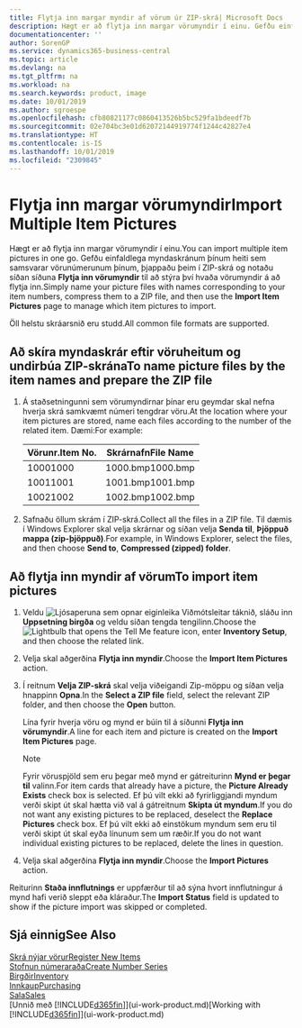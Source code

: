 ```yaml
---
title: Flytja inn margar myndir af vörum úr ZIP-skrá| Microsoft Docs
description: Hægt er að flytja inn margar vörumyndir í einu. Gefðu einfaldlega myndaskránum þínum heiti sem samsvarar vörunúmerunum þínum, þjappaðu þeim í zip-skrá og notaðu síðan síðuna fyrir innflutning á vörumyndum til að stýra því hvaða vörumyndir á að flytja inn.
documentationcenter: ''
author: SorenGP
ms.service: dynamics365-business-central
ms.topic: article
ms.devlang: na
ms.tgt_pltfrm: na
ms.workload: na
ms.search.keywords: product, image
ms.date: 10/01/2019
ms.author: sgroespe
ms.openlocfilehash: cfb80821177c0860413526b5bc529fa1bdeedf7b
ms.sourcegitcommit: 02e704bc3e01d62072144919774f1244c42827e4
ms.translationtype: HT
ms.contentlocale: is-IS
ms.lasthandoff: 10/01/2019
ms.locfileid: "2309845"
---
```

# <a name="import-multiple-item-pictures"></a><span data-ttu-id="57c12-104">Flytja inn margar vörumyndir</span><span class="sxs-lookup"><span data-stu-id="57c12-104">Import Multiple Item Pictures</span></span>
<span data-ttu-id="57c12-105">Hægt er að flytja inn margar vörumyndir í einu.</span><span class="sxs-lookup"><span data-stu-id="57c12-105">You can import multiple item pictures in one go.</span></span> <span data-ttu-id="57c12-106">Gefðu einfaldlega myndaskránum þínum heiti sem samsvarar vörunúmerunum þínum, þjappaðu þeim í ZIP-skrá og notaðu síðan síðuna **Flytja inn vörumyndir** til að stýra því hvaða vörumyndir á að flytja inn.</span><span class="sxs-lookup"><span data-stu-id="57c12-106">Simply name your picture files with names corresponding to your item numbers, compress them to a ZIP file, and then use the **Import Item Pictures** page to manage which item pictures to import.</span></span>

<span data-ttu-id="57c12-107">Öll helstu skráarsnið eru studd.</span><span class="sxs-lookup"><span data-stu-id="57c12-107">All common file formats are supported.</span></span>

## <a name="to-name-picture-files-by-the-item-names-and-prepare-the-zip-file"></a><span data-ttu-id="57c12-108">Að skíra myndaskrár eftir vöruheitum og undirbúa ZIP-skrána</span><span class="sxs-lookup"><span data-stu-id="57c12-108">To name picture files by the item names and prepare the ZIP file</span></span>
1. <span data-ttu-id="57c12-109">Á staðsetningunni sem vörumyndirnar þínar eru geymdar skal nefna hverja skrá samkvæmt númeri tengdrar vöru.</span><span class="sxs-lookup"><span data-stu-id="57c12-109">At the location where your item pictures are stored, name each files according to the number of the related item.</span></span> <span data-ttu-id="57c12-110">Dæmi:</span><span class="sxs-lookup"><span data-stu-id="57c12-110">For example:</span></span>

    |<span data-ttu-id="57c12-111">Vörunr.</span><span class="sxs-lookup"><span data-stu-id="57c12-111">Item No.</span></span>|<span data-ttu-id="57c12-112">Skrárnafn</span><span class="sxs-lookup"><span data-stu-id="57c12-112">File Name</span></span>|
    |-|-|
    |<span data-ttu-id="57c12-113">1000</span><span class="sxs-lookup"><span data-stu-id="57c12-113">1000</span></span>|<span data-ttu-id="57c12-114">1000.bmp</span><span class="sxs-lookup"><span data-stu-id="57c12-114">1000.bmp</span></span>|
    |<span data-ttu-id="57c12-115">1001</span><span class="sxs-lookup"><span data-stu-id="57c12-115">1001</span></span>|<span data-ttu-id="57c12-116">1001.bmp</span><span class="sxs-lookup"><span data-stu-id="57c12-116">1001.bmp</span></span>|
    |<span data-ttu-id="57c12-117">1002</span><span class="sxs-lookup"><span data-stu-id="57c12-117">1002</span></span>|<span data-ttu-id="57c12-118">1002.bmp</span><span class="sxs-lookup"><span data-stu-id="57c12-118">1002.bmp</span></span>|

2. <span data-ttu-id="57c12-119">Safnaðu öllum skrám í ZIP-skrá.</span><span class="sxs-lookup"><span data-stu-id="57c12-119">Collect all the files in a ZIP file.</span></span> <span data-ttu-id="57c12-120">Til dæmis í Windows Explorer skal velja skrárnar og síðan velja **Senda til**, **Þjöppuð mappa (zip-þjöppuð)**.</span><span class="sxs-lookup"><span data-stu-id="57c12-120">For example, in Windows Explorer, select the files, and then choose **Send to**, **Compressed (zipped) folder**.</span></span>     

## <a name="to-import-item-pictures"></a><span data-ttu-id="57c12-121">Að flytja inn myndir af vörum</span><span class="sxs-lookup"><span data-stu-id="57c12-121">To import item pictures</span></span>
1. <span data-ttu-id="57c12-122">Veldu ![Ljósaperuna sem opnar eiginleika Viðmótsleitar](media/ui-search/search_small.png "Segðu mér hvað þú vilt gera") táknið, sláðu inn **Uppsetning birgða** og veldu síðan tengda tengilinn.</span><span class="sxs-lookup"><span data-stu-id="57c12-122">Choose the ![Lightbulb that opens the Tell Me feature](media/ui-search/search_small.png "Tell me what you want to do") icon, enter **Inventory Setup**, and then choose the related link.</span></span>
2. <span data-ttu-id="57c12-123">Velja skal aðgerðina **Flytja inn myndir**.</span><span class="sxs-lookup"><span data-stu-id="57c12-123">Choose the **Import Item Pictures** action.</span></span>
3. <span data-ttu-id="57c12-124">Í reitnum **Velja ZIP-skrá** skal velja viðeigandi Zip-möppu og síðan velja hnappinn **Opna**.</span><span class="sxs-lookup"><span data-stu-id="57c12-124">In the **Select a ZIP file** field, select the relevant ZIP folder, and then choose the **Open** button.</span></span>

    <span data-ttu-id="57c12-125">Lína fyrir hverja vöru og mynd er búin til á síðunni **Flytja inn vörumyndir**.</span><span class="sxs-lookup"><span data-stu-id="57c12-125">A line for each item and picture is created on the **Import Item Pictures** page.</span></span>

    > [!NOTE]
    > <span data-ttu-id="57c12-126">Fyrir vöruspjöld sem eru þegar með mynd er gátreiturinn **Mynd er þegar til** valinn.</span><span class="sxs-lookup"><span data-stu-id="57c12-126">For item cards that already have a picture, the **Picture Already Exists** check box is selected.</span></span> <span data-ttu-id="57c12-127">Ef þú vilt ekki að fyrirliggjandi myndum verði skipt út skal hætta við val á gátreitnum **Skipta út myndum**.</span><span class="sxs-lookup"><span data-stu-id="57c12-127">If you do not want any existing pictures to be replaced, deselect the **Replace Pictures** check box.</span></span> <span data-ttu-id="57c12-128">Ef þú vilt ekki að einstökum myndum sem eru til verði skipt út skal eyða línunum sem um ræðir.</span><span class="sxs-lookup"><span data-stu-id="57c12-128">If you do not want individual existing pictures to be replaced, delete the lines in question.</span></span>

3. <span data-ttu-id="57c12-129">Velja skal aðgerðina **Flytja inn myndir**.</span><span class="sxs-lookup"><span data-stu-id="57c12-129">Choose the **Import Pictures** action.</span></span>

<span data-ttu-id="57c12-130">Reiturinn **Staða innflutnings** er uppfærður til að sýna hvort innflutningur á mynd hafi verið sleppt eða kláraður.</span><span class="sxs-lookup"><span data-stu-id="57c12-130">The **Import Status** field is updated to show if the picture import was skipped or completed.</span></span>       

## <a name="see-also"></a><span data-ttu-id="57c12-131">Sjá einnig</span><span class="sxs-lookup"><span data-stu-id="57c12-131">See Also</span></span>
[<span data-ttu-id="57c12-132">Skrá nýjar vörur</span><span class="sxs-lookup"><span data-stu-id="57c12-132">Register New Items</span></span>](inventory-how-register-new-items.md)  
[<span data-ttu-id="57c12-133">Stofnun númeraraða</span><span class="sxs-lookup"><span data-stu-id="57c12-133">Create Number Series</span></span>](ui-create-number-series.md)  
[<span data-ttu-id="57c12-134">Birgðir</span><span class="sxs-lookup"><span data-stu-id="57c12-134">Inventory</span></span>](inventory-manage-inventory.md)  
[<span data-ttu-id="57c12-135">Innkaup</span><span class="sxs-lookup"><span data-stu-id="57c12-135">Purchasing</span></span>](purchasing-manage-purchasing.md)  
[<span data-ttu-id="57c12-136">Sala</span><span class="sxs-lookup"><span data-stu-id="57c12-136">Sales</span></span>](sales-manage-sales.md)  
<span data-ttu-id="57c12-137">[Unnið með [!INCLUDE[d365fin](includes/d365fin_md.md)]](ui-work-product.md)</span><span class="sxs-lookup"><span data-stu-id="57c12-137">[Working with [!INCLUDE[d365fin](includes/d365fin_md.md)]](ui-work-product.md)</span></span>
